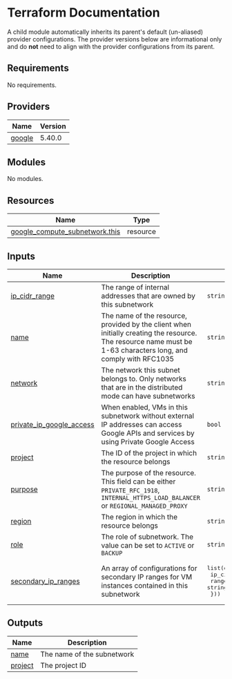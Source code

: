 # Terraform Documentation

A child module automatically inherits its parent's default (un-aliased) provider configurations. The provider versions below are informational only and do **not** need to align with the provider configurations from its parent.

<!-- BEGINNING OF PRE-COMMIT-TERRAFORM DOCS HOOK -->
## Requirements

No requirements.

## Providers

| Name | Version |
|------|---------|
| <a name="provider_google"></a> [google](#provider\_google) | 5.40.0 |

## Modules

No modules.

## Resources

| Name | Type |
|------|------|
| [google_compute_subnetwork.this](https://registry.terraform.io/providers/hashicorp/google/latest/docs/resources/compute_subnetwork) | resource |

## Inputs

| Name | Description | Type | Default | Required |
|------|-------------|------|---------|:--------:|
| <a name="input_ip_cidr_range"></a> [ip\_cidr\_range](#input\_ip\_cidr\_range) | The range of internal addresses that are owned by this subnetwork | `string` | n/a | yes |
| <a name="input_name"></a> [name](#input\_name) | The name of the resource, provided by the client when initially creating the resource. The resource name must be 1-63 characters long, and comply with RFC1035 | `string` | n/a | yes |
| <a name="input_network"></a> [network](#input\_network) | The network this subnet belongs to. Only networks that are in the distributed mode can have subnetworks | `string` | n/a | yes |
| <a name="input_private_ip_google_access"></a> [private\_ip\_google\_access](#input\_private\_ip\_google\_access) | When enabled, VMs in this subnetwork without external IP addresses can access Google APIs and services by using Private Google Access | `bool` | `null` | no |
| <a name="input_project"></a> [project](#input\_project) | The ID of the project in which the resource belongs | `string` | n/a | yes |
| <a name="input_purpose"></a> [purpose](#input\_purpose) | The purpose of the resource. This field can be either `PRIVATE_RFC_1918`, `INTERNAL_HTTPS_LOAD_BALANCER` or `REGIONAL_MANAGED_PROXY` | `string` | `null` | no |
| <a name="input_region"></a> [region](#input\_region) | The region in which the resource belongs | `string` | n/a | yes |
| <a name="input_role"></a> [role](#input\_role) | The role of subnetwork. The value can be set to `ACTIVE` or `BACKUP` | `string` | `null` | no |
| <a name="input_secondary_ip_ranges"></a> [secondary\_ip\_ranges](#input\_secondary\_ip\_ranges) | An array of configurations for secondary IP ranges for VM instances contained in this subnetwork | <pre>list(object({<br>    ip_cidr_range = string<br>    range_name    = string<br>  }))</pre> | `[]` | no |

## Outputs

| Name | Description |
|------|-------------|
| <a name="output_name"></a> [name](#output\_name) | The name of the subnetwork |
| <a name="output_project"></a> [project](#output\_project) | The project ID |
<!-- END OF PRE-COMMIT-TERRAFORM DOCS HOOK -->
